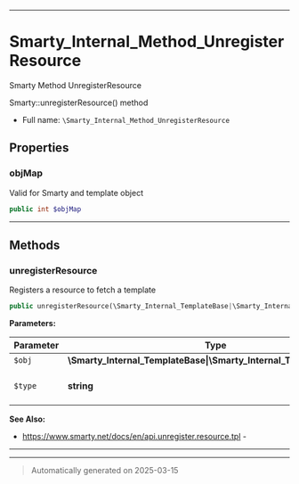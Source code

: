 ***

# Smarty_Internal_Method_UnregisterResource

Smarty Method UnregisterResource

Smarty::unregisterResource() method

* Full name: `\Smarty_Internal_Method_UnregisterResource`



## Properties


### objMap

Valid for Smarty and template object

```php
public int $objMap
```






***

## Methods


### unregisterResource

Registers a resource to fetch a template

```php
public unregisterResource(\Smarty_Internal_TemplateBase|\Smarty_Internal_Template|\Smarty $obj, string $type): \Smarty|\Smarty_Internal_Template
```








**Parameters:**

| Parameter | Type | Description |
|-----------|------|-------------|
| `$obj` | **\Smarty_Internal_TemplateBase&#124;\Smarty_Internal_Template&#124;\Smarty** |  |
| `$type` | **string** | name of resource type |





**See Also:**

* https://www.smarty.net/docs/en/api.unregister.resource.tpl - 

***


***
> Automatically generated on 2025-03-15
